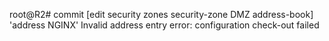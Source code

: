 
root@R2# commit
[edit security zones security-zone DMZ address-book]
  'address NGINX'
    Invalid address entry
error: configuration check-out failed

